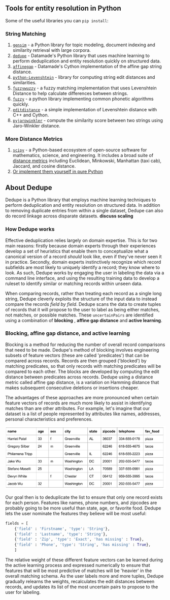 ## Tools for entity resolution in Python
Some of the useful libraries you can `pip install`:    

### String Matching
  1. [`gensim`](https://pypi.python.org/pypi/gensim/0.12.4) - a Python library for topic modeling, document indexing and similarity retrieval with large corpora.    
  2. [`dedupe`](https://pypi.python.org/pypi/dedupe/1.4.3) - Datamade's Python library that uses machine learning to perform deduplication and entity resolution quickly on structured data.     
  3. [`affinegap`](https://pypi.python.org/pypi/affinegap/1.9) - Datamade's Cython implementation of the affine gap string distance.   
  4. [`python-Levenshtein`](https://pypi.python.org/pypi/python-Levenshtein/0.12.0) - library for computing string edit distances and similarities.   
  5. [`fuzzywuzzy`](https://pypi.python.org/pypi/fuzzywuzzy/0.10.0) - a fuzzy matching implementation that uses Levenshtein Distance to help calculate differences between strings.    
  6. [`fuzzy`](https://pypi.python.org/pypi/Fuzzy/1.1) - a python library implementing common phonetic algorithms quickly.    
  7. [`editdistance`](https://pypi.python.org/pypi/editdistance) - a simple implementation of Levenshtein distance with C++ and Cython.    
  8. [`pyjarowinkler`](https://pypi.python.org/pypi/pyjarowinkler/1.7) - compute the similarity score between two strings using Jaro-Winkler distance.     

### More Distance Metrics
  1. [`scipy`](https://www.scipy.org/) - a Python-based ecosystem of open-source software for mathematics, science, and engineering. It includes a broad suite of [distance metrics](http://docs.scipy.org/doc/scipy/reference/spatial.distance.html) including Euclidean, Minkowski, Manhattan (taxi cab), Jaccard, and cosine distance.   
  2. [Or implement them yourself in pure Python](https://dataaspirant.com/2015/04/11/five-most-popular-similarity-measures-implementation-in-python/)

## About Dedupe
Dedupe is a Python library that employs machine learning techniques to perform deduplication and entity resolution  on structured data. In addition to removing duplicate entries from within a single dataset, Dedupe can also do record linkage across disparate datasets. __discuss scaling__

### How Dedupe works    
Effective deduplication relies largely on domain expertise. This is for two main reasons: firstly because domain experts through their experiences develop a set of heuristics that enable them to conceptualize what a canonical version of a record _should_ look like, even if they've never seen it in practice. Secondly, domain experts instinctively recognize which record subfields are most likely to uniquely identify a record; they know where to look. As such, Dedupe works by engaging the user in labeling the data via a command line interface, and using the resulting training data to develop a ruleset to identify similar or matching records within unseen data.    

When comparing records, rather than treating each record as a single long string, Dedupe cleverly exploits the structure of the input data to instead compare the records _field by field_. Dedupe scans the data to create tuples of records that it will propose to the user to label as being either matches, not matches, or possible matches. These `uncertainPairs` are identified using a combination of __blocking__ , __affine gap distance__ and __active learning__.  

### Blocking, affine gap distance, and active learning    
Blocking is a method for reducing the number of overall record comparisons that need to be made. Dedupe's method of blocking involves engineering subsets of feature vectors (these are called 'predicates') that can be compared across records. Records are then grouped ('blocked') by matching predicates, so that only records with matching predicates will be compared to each other. The blocks are developed by computing the edit distance between predicates across records. Dedupe using a distance metric called affine gap distance, is a variation on Hamming distance that makes subsequent consecutive deletions or insertions cheaper.

The advantages of these approaches are more pronounced when certain feature vectors of records are much more likely to assist in identifying matches than are other attributes. For example, let's imagine that our dataset is a list of people represented by attributes like names, addresses, personal characteristics and preferences.

![Imaginary people data for deduplication](figures/people_data.png)

Our goal then is to deduplicate the list to ensure that only one record exists for each person. Features like names, phone numbers, and zipcodes are probably going to be more useful than state, age, or favorite food. Dedupe lets the user nominate the features they believe will be most useful:   

```python
fields = [
    {'field' : 'Firstname', 'type': 'String'},
    {'field' : 'Lastname', 'type': 'String'},
    {'field' : 'Zip', 'type': 'Exact', 'has missing' : True},
    {'field' : 'Phone', 'type': 'String', 'has missing' : True},
    ]
```    

The relative weight of these different feature vectors can be learned during the active learning process and expressed numerically to ensure that features that will be most predictive of matches will be 'heavier' in the overall matching schema. As the user labels more and more tuples, Dedupe gradually relearns the weights, recalculates the edit distances between records, and updates its list of the most uncertain pairs to propose to the user for labeling.
